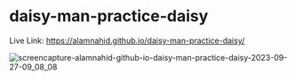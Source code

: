 ﻿# daisy-man-practice-daisy
Live Link: https://alamnahid.github.io/daisy-man-practice-daisy/

![screencapture-alamnahid-github-io-daisy-man-practice-daisy-2023-09-27-09_08_08](https://github.com/alamnahid/daisy-man-practice-daisy/assets/138557372/cd519598-ffad-4401-86e2-09b939c843d9)
